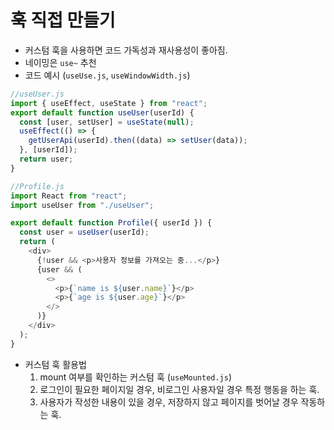 # 훅 직접 만들기

- 커스텀 훅을 사용하면 코드 가독성과 재사용성이 좋아짐.
- 네이밍은 `use~` 추천
- 코드 예시 (`useUse.js`, `useWindowWidth.js`)

```javascript
//useUser.js
import { useEffect, useState } from "react";
export default function useUser(userId) {
  const [user, setUser] = useState(null);
  useEffect(() => {
    getUserApi(userId).then((data) => setUser(data));
  }, [userId]);
  return user;
}
```

```javascript
//Profile.js
import React from "react";
import useUser from "./useUser";

export default function Profile({ userId }) {
  const user = useUser(userId);
  return (
    <div>
      {!user && <p>사용자 정보를 가져오는 중...</p>}
      {user && (
        <>
          <p>{`name is ${user.name}`}</p>
          <p>{`age is ${user.age}`}</p>
        </>
      )}
    </div>
  );
}
```

- 커스텀 훅 활용법
  1. mount 여부를 확인하는 커스텀 훅 (`useMounted.js`)
  2. 로그인이 필요한 페이지일 경우, 비로그인 사용자일 경우 특정 행동을 하는 훅.
  3. 사용자가 작성한 내용이 있을 경우, 저장하지 않고 페이지를 벗어날 경우 작동하는 훅. 